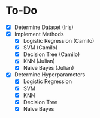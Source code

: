 # To-Do
- [x] Determine Dataset (Iris)
- [x] Implement Methods
	- [x] Logistic Regression (Camilo)
	- [x] SVM (Camilo)
	- [x] Decision Tree (Camilo)
	- [x] KNN (Julian)
	- [x] Naïve Bayes (Julian)
- [x] Determine Hyperparameters
	- [x] Logistic Regression
	- [x] SVM
	- [x] KNN
	- [x] Decision Tree
	- [x] Naïve Bayes
